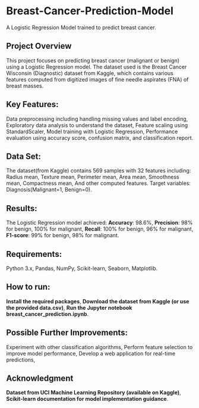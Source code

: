 # Breast-Cancer-Prediction-Model
A Logistic Regression Model trained to predict breast cancer.
## Project Overview
This project focuses on predicting breast cancer (malignant or benign) using a Logistic Regression model. The dataset used is the Breast Cancer Wisconsin (Diagnostic) dataset from Kaggle, which contains various features computed from digitized images of fine needle aspirates (FNA) of breast masses.
## Key Features:
Data preprocessing including handling missing values and label encoding,
Exploratory data analysis to understand the dataset,
Feature scaling using StandardScaler,
Model training with Logistic Regression,
Performance evaluation using accuracy score, confusion matrix, and classification report.
## Data Set:
The dataset(from Kaggle) contains 569 samples with 32 features including:
Radius mean,
Texture mean,
Perimeter mean,
Area mean,
Smoothness mean,
Compactness mean,
And other computed features.
Target variables: Diagnosis(Malignant=1, Benign=0).
## Results:
The Logistic Regression model achieved:
**Accuracy**: 98.6%,
**Precision**: 98% for benign, 100% for malignant,
**Recall**: 100% for benign, 96% for malignant,
**F1-score**: 99% for benign, 98% for malignant.
## Requirements:
Python 3.x,
Pandas,
NumPy,
Scikit-learn,
Seaborn,
Matplotlib.
## How to run:
**Install the required packages**,
**Download the dataset from Kaggle (or use the provided data.csv)**,
**Run the Jupyter notebook breast_cancer_prediction.ipynb**.

## Possible Further Improvements:
Experiment with other classification algorithms,
Perform feature selection to improve model performance,
Develop a web application for real-time predictions,

## Acknowledgment
**Dataset from UCI Machine Learning Repository (available on Kaggle)**,
**Scikit-learn documentation for model implementation guidance**.
